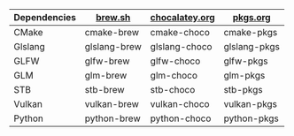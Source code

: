 | Dependencies | [ brew.sh ]( https://brew.sh/ ) | [ chocalatey.org ]( https://community.chocolatey.org/ ) | [ pkgs.org ]( https://pkgs.org/ ) |
|--------------|---------------------------------|---------------------------------------------------------|-----------------------------------|
| CMake        | cmake-brew                      | cmake-choco                                             | cmake-pkgs                        |
| Glslang      | glslang-brew                    | glslang-choco                                           | glslang-pkgs                      |
| GLFW         | glfw-brew                       | glfw-choco                                              | glfw-pkgs                         |
| GLM          | glm-brew                        | glm-choco                                               | glm-pkgs                          |
| STB          | stb-brew                        | stb-choco                                               | stb-pkgs                          |
| Vulkan       | vulkan-brew                     | vulkan-choco                                            | vulkan-pkgs                       |
| Python       | python-brew                     | python-choco                                            | python-pkgs                       |
